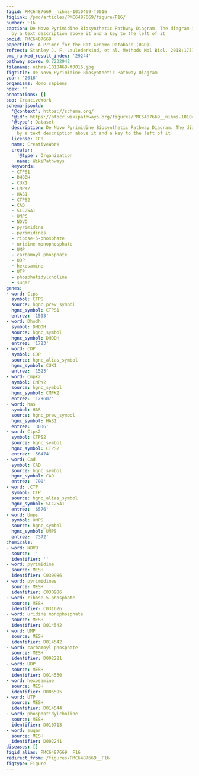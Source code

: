 ```yaml
---
figid: PMC6487669__nihms-1010469-f0016
figlink: /pmc/articles/PMC6487669/figure/F16/
number: F16
caption: De Novo Pyrimidine Biosynthetic Pathway Diagram. The diagram is accompanied
  by a text description above it and a key to the left of it
pmcid: PMC6487669
papertitle: A Primer for the Rat Genome Database (RGD).
reftext: Stanley J. F. Laulederkind, et al. Methods Mol Biol. 2018;1757:163-209.
pmc_ranked_result_index: '29244'
pathway_score: 0.7232942
filename: nihms-1010469-f0016.jpg
figtitle: De Novo Pyrimidine Biosynthetic Pathway Diagram
year: '2018'
organisms: Homo sapiens
ndex: ''
annotations: []
seo: CreativeWork
schema-jsonld:
  '@context': https://schema.org/
  '@id': https://pfocr.wikipathways.org/figures/PMC6487669__nihms-1010469-f0016.html
  '@type': Dataset
  description: De Novo Pyrimidine Biosynthetic Pathway Diagram. The diagram is accompanied
    by a text description above it and a key to the left of it
  license: CC0
  name: CreativeWork
  creator:
    '@type': Organization
    name: WikiPathways
  keywords:
  - CTPS1
  - DHODH
  - CUX1
  - CMPK2
  - HAS1
  - CTPS2
  - CAD
  - SLC25A1
  - UMPS
  - NOVO
  - pyrimidine
  - pyrimidines
  - ribose-5-phosphate
  - uridine monophosphate
  - UMP
  - carbamoyl phosphate
  - UDP
  - hexosamine
  - UTP
  - phosphatidylcholine
  - sugar
genes:
- word: Ctps
  symbol: CTPS
  source: hgnc_prev_symbol
  hgnc_symbol: CTPS1
  entrez: '1503'
- word: Dhodh
  symbol: DHODH
  source: hgnc_symbol
  hgnc_symbol: DHODH
  entrez: '1723'
- word: CDP
  symbol: CDP
  source: hgnc_alias_symbol
  hgnc_symbol: CUX1
  entrez: '1523'
- word: Cmpk2
  symbol: CMPK2
  source: hgnc_symbol
  hgnc_symbol: CMPK2
  entrez: '129607'
- word: has
  symbol: HAS
  source: hgnc_prev_symbol
  hgnc_symbol: HAS1
  entrez: '3036'
- word: Ctps2
  symbol: CTPS2
  source: hgnc_symbol
  hgnc_symbol: CTPS2
  entrez: '56474'
- word: Cad
  symbol: CAD
  source: hgnc_symbol
  hgnc_symbol: CAD
  entrez: '790'
- word: .CTP
  symbol: CTP
  source: hgnc_alias_symbol
  hgnc_symbol: SLC25A1
  entrez: '6576'
- word: Umps
  symbol: UMPS
  source: hgnc_symbol
  hgnc_symbol: UMPS
  entrez: '7372'
chemicals:
- word: NOVO
  source: ''
  identifier: ''
- word: pyrimidine
  source: MESH
  identifier: C030986
- word: pyrimidines
  source: MESH
  identifier: C030986
- word: ribose-5-phosphate
  source: MESH
  identifier: C031626
- word: uridine monophosphate
  source: MESH
  identifier: D014542
- word: UMP
  source: MESH
  identifier: D014542
- word: carbamoyl phosphate
  source: MESH
  identifier: D002221
- word: UDP
  source: MESH
  identifier: D014530
- word: hexosamine
  source: MESH
  identifier: D006595
- word: UTP
  source: MESH
  identifier: D014544
- word: phosphatidylcholine
  source: MESH
  identifier: D010713
- word: sugar
  source: MESH
  identifier: D002241
diseases: []
figid_alias: PMC6487669__F16
redirect_from: /figures/PMC6487669__F16
figtype: Figure
---
```

